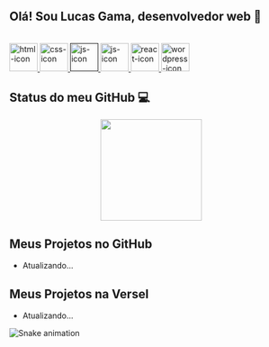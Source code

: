 <div>
  <div>
    <h2> Olá! Sou Lucas Gama, desenvolvedor web 👋</h2>
    <div stile="display:inline-block"><br>
    <a href="https://developer.mozilla.org/pt-BR/docs/Web/HTML">
      <img style="height:50px; width:50px;" alt="html-icon" src="https://img.shields.io/badge/HTML5-E34F26?style=for-the-badge&logo=html5&logoColor=white" />
    </a>
        <a href="https://developer.mozilla.org/pt-BR/docs/Web/CSS">
    <img style="height:50px; width:50px;" alt="css-icon" src="https://img.shields.io/badge/CSS3-1572B6?style=for-the-badge&logo=css3&logoColor=white" />
      </a>
      <a href="">
    <img style="height:50px; width:50px;" alt="js-icon" src="https://img.shields.io/badge/Sass-CC6699?style=for-the-badge&logo=sass&logoColor=white" />
      </a>
    <a href="https://developer.mozilla.org/pt-BR/docs/Web/JavaScript">
    <img style="height:50px; width:50px;" alt="js-icon" src="https://img.shields.io/badge/JavaScript-F7DF1E?style=for-the-badge&logo=javascript&logoColor=black" />
      </a>
      <a href="https://reactjs.org/">
   <img style="height:50px; width:50px;" alt="react-icon" src="https://cdn.jsdelivr.net/gh/devicons/devicon/icons/react/react-original.svg" />
        </a>
      <a href="https://wordpress.com/">
    <img style="height:50px; width:50px;" alt="wordpress-icon" src="https://img.shields.io/badge/Wordpress-21759B?style=for-the-badge&logo=wordpress&logoColor=white" />
        </a>
</div>
  </div>
    <h2> Status do meu GitHub 💻 </h2>
</div>

<div align="center">
   <img height="180em" src="https://github-readme-stats.vercel.app/api?username=lucastgama&show_icons=true&theme=dracula"/>
</div>
  
<div>
  <h2>Meus Projetos no GitHub</h2> 
  <ul>
    <li>Atualizando...</li>
  </ul>
  <h2>Meus Projetos na Versel</h2>
  <ul>
    <li> Atualizando... </li>
  </ul>
</div>

![Snake animation](https://github.com/lucastgama/lucastgama/blob/output/github-contribution-grid-snake.svg)  
